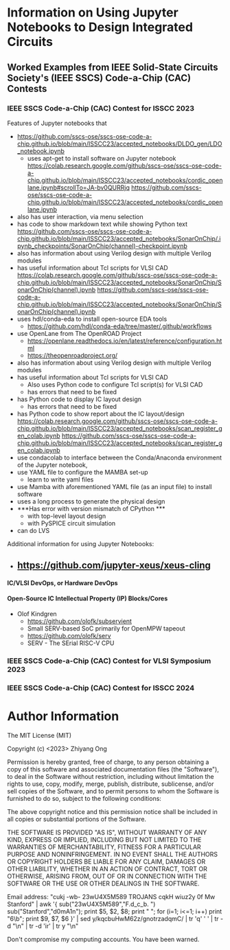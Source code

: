 #	Information on Using Jupyter Notebooks to Design Integrated Circuits



##	Worked Examples from IEEE Solid-State Circuits Society's (IEEE SSCS) Code-a-Chip (CAC) Contests


###	IEEE SSCS Code-a-Chip (CAC) Contest for ISSCC 2023



Features of Jupyter notebooks that
+ https://github.com/sscs-ose/sscs-ose-code-a-chip.github.io/blob/main/ISSCC23/accepted_notebooks/DLDO_gen/LDO_notebook.ipynb
	- uses apt-get to install software on Jupyter notebook
https://colab.research.google.com/github/sscs-ose/sscs-ose-code-a-chip.github.io/blob/main/ISSCC23/accepted_notebooks/cordic_openlane.ipynb#scrollTo=JA-bv0QURRjq
https://github.com/sscs-ose/sscs-ose-code-a-chip.github.io/blob/main/ISSCC23/accepted_notebooks/cordic_openlane.ipynb
+ also has user interaction, via menu selection
+ has code to show markdown text while showing Python text
https://github.com/sscs-ose/sscs-ose-code-a-chip.github.io/blob/main/ISSCC23/accepted_notebooks/SonarOnChip/.ipynb_checkpoints/SonarOnChip(channel)-checkpoint.ipynb
+ also has information about using Verilog design with multiple Verilog modules
+ has useful information about Tcl scripts for VLSI CAD
https://colab.research.google.com/github/sscs-ose/sscs-ose-code-a-chip.github.io/blob/main/ISSCC23/accepted_notebooks/SonarOnChip/SonarOnChip(channel).ipynb
https://github.com/sscs-ose/sscs-ose-code-a-chip.github.io/blob/main/ISSCC23/accepted_notebooks/SonarOnChip/SonarOnChip(channel).ipynb
+ uses hdl/conda-eda to install open-source EDA tools
	- https://github.com/hdl/conda-eda/tree/master/.github/workflows
+ use OpenLane from The OpenROAD Project
	- https://openlane.readthedocs.io/en/latest/reference/configuration.html
	- https://theopenroadproject.org/
+ also has information about using Verilog design with multiple Verilog modules
+ has useful information about Tcl scripts for VLSI CAD
	- Also uses Python code to configure Tcl script(s) for VLSI CAD
	- has errors that need to be fixed
+ has Python code to display IC layout design
	- has errors that need to be fixed
+ has Python code to show report about the IC layout/design
https://colab.research.google.com/github/sscs-ose/sscs-ose-code-a-chip.github.io/blob/main/ISSCC23/accepted_notebooks/scan_register_gen_colab.ipynb
https://github.com/sscs-ose/sscs-ose-code-a-chip.github.io/blob/main/ISSCC23/accepted_notebooks/scan_register_gen_colab.ipynb
+ use condacolab to interface between the Conda/Anaconda environment of the Jupyter notebook, 
+ use YAML file to configure the MAMBA set-up
	- learn to write yaml files
+ use Mamba with aforementioned YAML file (as an input file) to install software
+ uses a long process to generate the physical design
+ ***Has error with version mismatch of CPython ***
	- with top-level layout design
	- with PySPICE circuit simulation
+ can do LVS




Additional information for using Jupyter Notebooks:
+ https://github.com/jupyter-xeus/xeus-cling
	- 




####	IC/VLSI DevOps, or Hardware DevOps




####	Open-Source IC Intellectual Property (IP) Blocks/Cores


+ Olof Kindgren
	- https://github.com/olofk/subservient
	- Small SERV-based SoC primarily for OpenMPW tapeout
	- https://github.com/olofk/serv
	- SERV - The SErial RISC-V CPU







###	IEEE SSCS Code-a-Chip (CAC) Contest for VLSI Symposium 2023





###	IEEE SSCS Code-a-Chip (CAC) Contest for ISSCC 2024





















#	Author Information

The MIT License (MIT)

Copyright (c) <2023> Zhiyang Ong

Permission is hereby granted, free of charge, to any person obtaining a copy of this software and associated documentation files (the "Software"), to deal in the Software without restriction, including without limitation the rights to use, copy, modify, merge, publish, distribute, sublicense, and/or sell copies of the Software, and to permit persons to whom the Software is furnished to do so, subject to the following conditions:

The above copyright notice and this permission notice shall be included in all copies or substantial portions of the Software.

THE SOFTWARE IS PROVIDED "AS IS", WITHOUT WARRANTY OF ANY KIND, EXPRESS OR IMPLIED, INCLUDING BUT NOT LIMITED TO THE WARRANTIES OF MERCHANTABILITY, FITNESS FOR A PARTICULAR PURPOSE AND NONINFRINGEMENT. IN NO EVENT SHALL THE AUTHORS OR COPYRIGHT HOLDERS BE LIABLE FOR ANY CLAIM, DAMAGES OR OTHER LIABILITY, WHETHER IN AN ACTION OF CONTRACT, TORT OR OTHERWISE, ARISING FROM, OUT OF OR IN CONNECTION WITH THE SOFTWARE OR THE USE OR OTHER DEALINGS IN THE SOFTWARE.

Email address: "cukj -wb- 23wU4X5M589 TROJANS cqkH wiuz2y 0f Mw Stanford" | awk '{ sub("23wU4X5M589","F.d_c_b. ") sub("Stanford","d0mA1n"); print $5, $2, $8; print " "; for (i=1; i<=1; i++) print "6\b"; print $9, $7, $6 }' | sed y/kqcbuHwM62z/gnotrzadqmC/ | tr 'q' ' ' | tr -d "\n" | tr -d 'ir' | tr y "\n"

Don't compromise my computing accounts. You have been warned.
